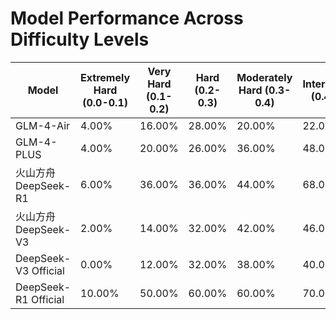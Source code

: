 # Model Performance Across Difficulty Levels

| Model | Extremely Hard (0.0-0.1) | Very Hard (0.1-0.2) | Hard (0.2-0.3) | Moderately Hard (0.3-0.4) | Intermediate (0.4-0.5) | Medium (0.5-0.6) | Moderately Easy (0.6-0.7) | Easy (0.7-0.8) | Very Easy (0.8-0.9) | Extremely Easy (0.9-1.0) | Average |
|-------|-------|-------|-------|-------|-------|-------|-------|-------|-------|-------|-------|
| GLM-4-Air | 4.00% | 16.00% | 28.00% | 20.00% | 22.00% | 38.00% | 60.00% | 76.00% | 86.00% | 90.00% | 44.00% |
| GLM-4-PLUS | 4.00% | 20.00% | 26.00% | 36.00% | 48.00% | 46.00% | 66.00% | 82.00% | 88.00% | 94.00% | 51.00% |
| 火山方舟DeepSeek-R1 | 6.00% | 36.00% | 36.00% | 44.00% | 68.00% | 62.00% | 68.00% | 90.00% | 84.00% | 96.00% | 59.00% |
| 火山方舟DeepSeek-V3 | 2.00% | 14.00% | 32.00% | 42.00% | 46.00% | 66.00% | 82.00% | 90.00% | 94.00% | 100.00% | 56.80% |
| DeepSeek-V3 Official | 0.00% | 12.00% | 32.00% | 38.00% | 40.00% | 58.00% | 78.00% | 88.00% | 94.00% | 100.00% | 54.00% |
| DeepSeek-R1 Official | 10.00% | 50.00% | 60.00% | 60.00% | 70.00% | 80.00% | 90.00% | 90.00% | 100.00% | 100.00% | 71.00% |
